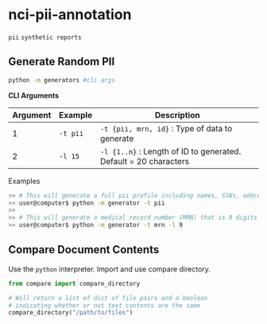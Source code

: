 # nci-pii-annotation
`pii` `synthetic reports`

## Generate Random PII

```bash
python -m generators #cli args
```

**CLI Arguments**

Argument | Example | Description
--- | --- | ---
1 | `-t pii` | `-t {pii, mrn, id}` : Type of data to generate
2 | `-l 15` | `-l {1..n}` : Length of ID to generated. Default = 20 characters

Examples

```bash
>> # This will generate a full pii profile including names, SSNs, addresses, and other information
>> user@computer$ python -m generator -t pii
>>
>> # This will generate a medical record number (MRN) that is 9 digits long
>> user@computer$ python -m generator -t mrn -l 9
```

## Compare Document Contents

Use the `python` interpreter. Import and use compare directory.

```python
from compare import compare_directory

# Will return a list of dict of file pairs and a boolean
# indicating whether or not text contents are the same
compare_directory("/path/to/files")
```